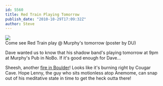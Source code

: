 ```yaml
---
id: 5560
title: Red Train Playing Tomorrow
publish_date: "2010-10-29T17:09:32Z"
author: Steve
---
```

![](http://www.flagstafffrenzy.org/wp-content/uploads/2010/10/newtrain.jpg)  
Come see Red Train play @ Murphy's tomorrow (poster by DU)

Dave wanted us to know that his shadow band's playing tomorrow at 9pm at Murphy's Pub in NoBo. If it's good enough for Dave...

Sheesh, another [fire in Boulder](http://www.esrl.noaa.gov/gsd/webcam/flatiron.jpg)! Looks like it's burning right by Cougar Cave. Hope Lenny, the guy who sits motionless atop Anemome, can snap out of his meditative state in time to get the heck outta there!
